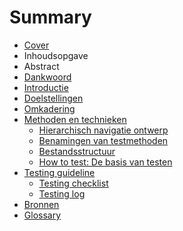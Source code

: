 # Summary

* [Cover](cover.jpg)
* Inhoudsopgave
* Abstract
* [Dankwoord](Scriptie/Voorwoord.md)
* [Introductie](README.md)
* [Doelstellingen](Scriptie/Doelstellingen.md)
* [Omkadering](Scriptie/Omkadering.md)
* [Methoden en technieken](Scriptie/MethodenEnTechnieken.md)
   * [Hierarchisch navigatie ontwerp](Scriptie/HierarchischNavigatieOntwerp.md)
   * [Benamingen van testmethoden](Scriptie/BenamingenVanTestmethoden.md)
   * [Bestandsstructuur](Scriptie/Bestandsstructuur.md)
   * [How to test: De basis van testen](Scriptie/HowToTest.md)
* [Testing guideline](Scriptie/TestingGuideline.md)
   * [Testing checklist](Scriptie/TestingChecklist.md)
   * [Testing log](Scriptie/TestingLog.md)
* [Bronnen](Scriptie/Sources.md)
* [Glossary](GLOSSARY.md)

